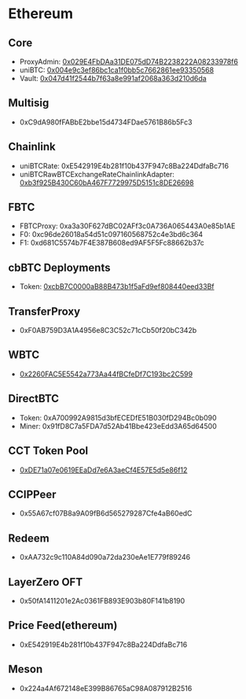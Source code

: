 # Ethereum

## Core

- ProxyAdmin: [0x029E4FbDAa31DE075dD74B2238222A08233978f6](https://etherscan.io/address/0x029E4FbDAa31DE075dD74B2238222A08233978f6)
- uniBTC: [0x004e9c3ef86bc1ca1f0bb5c7662861ee93350568](https://etherscan.io/address/0x004e9c3ef86bc1ca1f0bb5c7662861ee93350568)
- Vault: [0x047d41f2544b7f63a8e991af2068a363d210d6da](https://etherscan.io/address/0x047d41f2544b7f63a8e991af2068a363d210d6da)

## Multisig

- 0xC9dA980fFABbE2bbe15d4734FDae5761B86b5Fc3

## Chainlink

- uniBTCRate: 0xE542919E4b281f10b437F947c8Ba224DdfaBc716
- uniBTCRawBTCExchangeRateChainlinkAdapter: [0xb3f925B430C60bA467F7729975D5151c8DE26698](https://etherscan.io/address/0xb3f925B430C60bA467F7729975D5151c8DE26698)

## FBTC

- FBTCProxy: 0xa3a30F627dBC02AFf3c0A736A065443A0e85b1AE
- F0: 0xc96de26018a54d51c097160568752c4e3bd6c364
- F1: 0xd681C5574b7F4E387B608ed9AF5F5Fc88662b37c

## cbBTC Deployments

- Token: [0xcbB7C0000aB88B473b1f5aFd9ef808440eed33Bf](https://etherscan.io/token/0xcbb7c0000ab88b473b1f5afd9ef808440eed33bf)

## TransferProxy

- 0xF0AB759D3A1A4956e8C3C52c71cCb50f20bC342b

## WBTC

- [0x2260FAC5E5542a773Aa44fBCfeDf7C193bc2C599](https://etherscan.io/address/0x2260FAC5E5542a773Aa44fBCfeDf7C193bc2C599)

## DirectBTC

- Token: 0xA700992A9815d3bfECEDfE51B030fD294Bc0b090
- Miner: 0x91fD8C7a5FDA7d52Ab41Bbe423eEdd3A65d64500

## CCT Token Pool

- [0xDE71a07e0619EEaDd7e6A3aeCf4E57E5d5e86f12](https://etherscan.io/address/0xDE71a07e0619EEaDd7e6A3aeCf4E57E5d5e86f12)

## CCIPPeer

- 0x55A67cf07B8a9A09fB6d565279287Cfe4aB60edC

## Redeem

- 0xAA732c9c110A84d090a72da230eAe1E779f89246

## LayerZero OFT

- 0x50fA1411201e2Ac0361FB893E903b80F141b8190

## Price Feed(ethereum)

- 0xE542919E4b281f10b437F947c8Ba224DdfaBc716

## Meson

- 0x224a4Af672148eE399B86765aC98A087912B2516

